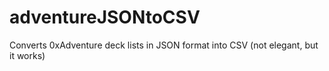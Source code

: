 # adventureJSONtoCSV
Converts 0xAdventure deck lists in JSON format into CSV
(not elegant, but it works)



